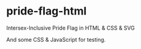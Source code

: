 # pride-flag-html
Intersex-Inclusive Pride Flag in HTML & CSS & SVG

And some CSS & JavaScript for testing.
